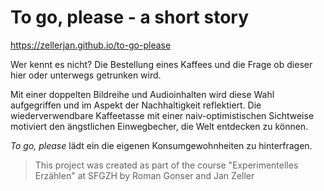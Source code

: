 # To go, please - a short story
https://zellerjan.github.io/to-go-please

Wer kennt es nicht? Die Bestellung eines Kaffees und die Frage ob dieser hier oder unterwegs getrunken wird. 

Mit einer doppelten Bildreihe und Audioinhalten wird diese Wahl aufgegriffen und im Aspekt der Nachhaltigkeit reflektiert. Die wiederverwendbare Kaffeetasse mit einer naiv-optimistischen Sichtweise motiviert den ängstlichen Einwegbecher, die Welt entdecken zu können. 

*To go, please* lädt ein die eigenen Konsumgewohnheiten zu hinterfragen.


> This project was created as part of the course "Experimentelles Erzählen" at SFGZH by Roman Gonser and Jan Zeller
